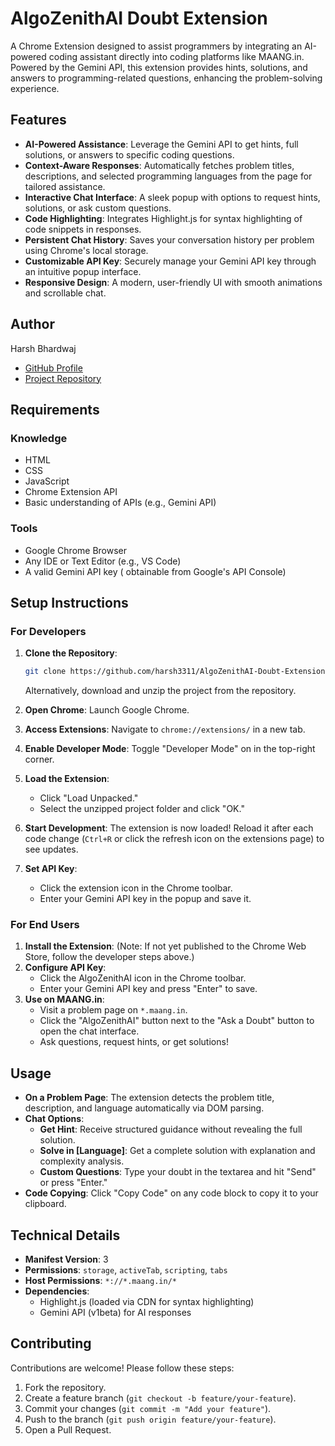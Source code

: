 # AlgoZenithAI Doubt Extension

A Chrome Extension designed to assist programmers by integrating an AI-powered coding assistant directly into coding platforms like MAANG.in. Powered by the Gemini API, this extension provides hints, solutions, and answers to programming-related questions, enhancing the problem-solving experience.

## Features
- **AI-Powered Assistance**: Leverage the Gemini API to get hints, full solutions, or answers to specific coding questions.
- **Context-Aware Responses**: Automatically fetches problem titles, descriptions, and selected programming languages from the page for tailored assistance.
- **Interactive Chat Interface**: A sleek popup with options to request hints, solutions, or ask custom questions.
- **Code Highlighting**: Integrates Highlight.js for syntax highlighting of code snippets in responses.
- **Persistent Chat History**: Saves your conversation history per problem using Chrome's local storage.
- **Customizable API Key**: Securely manage your Gemini API key through an intuitive popup interface.
- **Responsive Design**: A modern, user-friendly UI with smooth animations and scrollable chat.

## Author
Harsh Bhardwaj  
- [GitHub Profile](https://github.com/harsh3311)  
- [Project Repository](https://github.com/harsh3311/AlgoZenithAI-Doubt-Extension)

## Requirements

### Knowledge
- HTML
- CSS
- JavaScript
- Chrome Extension API
- Basic understanding of APIs (e.g., Gemini API)

### Tools
- Google Chrome Browser
- Any IDE or Text Editor (e.g., VS Code)
- A valid Gemini API key ( obtainable from Google's API Console)

## Setup Instructions

### For Developers
1. **Clone the Repository**:  
   ```bash
   git clone https://github.com/harsh3311/AlgoZenithAI-Doubt-Extension.git
   ```
   Alternatively, download and unzip the project from the repository.

2. **Open Chrome**: Launch Google Chrome.

3. **Access Extensions**: Navigate to `chrome://extensions/` in a new tab.

4. **Enable Developer Mode**: Toggle "Developer Mode" on in the top-right corner.

5. **Load the Extension**:  
   - Click "Load Unpacked."  
   - Select the unzipped project folder and click "OK."

6. **Start Development**: The extension is now loaded! Reload it after each code change (`Ctrl+R` or click the refresh icon on the extensions page) to see updates.

7. **Set API Key**:  
   - Click the extension icon in the Chrome toolbar.  
   - Enter your Gemini API key in the popup and save it.

### For End Users
1. **Install the Extension**: (Note: If not yet published to the Chrome Web Store, follow the developer steps above.)
2. **Configure API Key**:  
   - Click the AlgoZenithAI icon in the Chrome toolbar.  
   - Enter your Gemini API key and press "Enter" to save.
3. **Use on MAANG.in**:  
   - Visit a problem page on `*.maang.in`.  
   - Click the "AlgoZenithAI" button next to the "Ask a Doubt" button to open the chat interface.  
   - Ask questions, request hints, or get solutions!

## Usage
- **On a Problem Page**: The extension detects the problem title, description, and language automatically via DOM parsing.
- **Chat Options**:  
  - **Get Hint**: Receive structured guidance without revealing the full solution.  
  - **Solve in [Language]**: Get a complete solution with explanation and complexity analysis.  
  - **Custom Questions**: Type your doubt in the textarea and hit "Send" or press "Enter."
- **Code Copying**: Click "Copy Code" on any code block to copy it to your clipboard.

## Technical Details
- **Manifest Version**: 3
- **Permissions**: `storage`, `activeTab`, `scripting`, `tabs`
- **Host Permissions**: `*://*.maang.in/*`
- **Dependencies**:  
  - Highlight.js (loaded via CDN for syntax highlighting)  
  - Gemini API (v1beta) for AI responses

## Contributing
Contributions are welcome! Please follow these steps:
1. Fork the repository.
2. Create a feature branch (`git checkout -b feature/your-feature`).
3. Commit your changes (`git commit -m "Add your feature"`).
4. Push to the branch (`git push origin feature/your-feature`).
5. Open a Pull Request.
